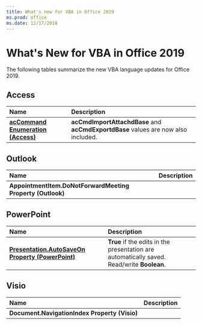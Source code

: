 ```yaml
---
title: What's new for VBA in Office 2019
ms.prod: office
ms.date: 12/17/2018
---
```


# What's New for VBA in Office 2019
The following tables summarize the new VBA language updates for Office 2019.

## Access

|Name|Description|
|:-----|:-----|
|[**acCommand Enumeration (Access)**](/office/vba/api/access.accommand)|**acCmdImportAttachdBase** and **acCmdExportdBase** values are now also included.|

## Outlook

|Name|Description|
|:-----|:-----|
|**AppointmentItem.DoNotForwardMeeting Property (Outlook)**||

## PowerPoint

|Name|Description|
|:-----|:-----|
|[**Presentation.AutoSaveOn Property (PowerPoint)**](/office/vba/api/powerpoint.presentation.autosaveon)|**True** if the edits in the presentation are automatically saved. Read/write  **Boolean**.|

## Visio

|Name|Description|
|:-----|:-----|
|**Document.NavigationIndex Property (Visio)**||
